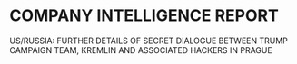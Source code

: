 # COMPANY INTELLIGENCE REPORT

US/RUSSIA: FURTHER DETAILS OF SECRET DIALOGUE BETWEEN TRUMP CAMPAIGN TEAM, KREMLIN AND ASSOCIATED HACKERS IN PRAGUE



